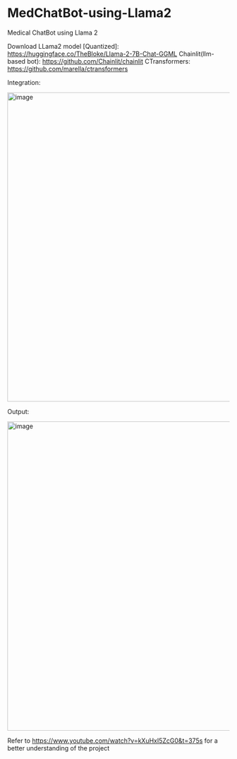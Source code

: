# MedChatBot-using-Llama2
Medical ChatBot using Llama 2

Download LLama2 model [Quantized]: https://huggingface.co/TheBloke/Llama-2-7B-Chat-GGML
Chainlit(llm-based bot): https://github.com/Chainlit/chainlit
CTransformers: https://github.com/marella/ctransformers 

Integration:

<img width="700" alt="image" src="https://github.com/sharmaruchikht/MedChatBot-using-Llama2/assets/51285205/946c024b-c448-4d03-a6eb-53078c3aae60">


Output:

<img width="700" alt="image" src="https://github.com/sharmaruchikht/MedChatBot-using-Llama2/assets/51285205/5f0357d9-21ff-4b13-a1a9-834ccd58dbee">




Refer to https://www.youtube.com/watch?v=kXuHxI5ZcG0&t=375s for a better understanding of the project
